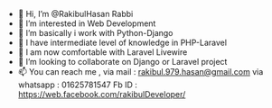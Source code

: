 - 👋 Hi, I’m @RakibulHasan Rabbi
- 👀 I’m interested in Web Development
- 🌱 I’m basically i work with Python-Django 
- 🌱 I have intermediate level of knowledge in PHP-Laravel 
- 🌱 I am now comfortable with Laravel Livewire
- 💞️ I’m looking to collaborate on Django or Laravel project
- 📫 You can reach me ,
via mail : rakibul.979.hasan@gmail.com
via whatsapp : 01625781547
Fb ID : https://web.facebook.com/rakibulDeveloper/


<!---
Rakibul-Sapio/Rakibul-Sapio is a ✨ special ✨ repository because its `README.md` (this file) appears on your GitHub profile.
You can click the Preview link to take a look at your changes.
--->
